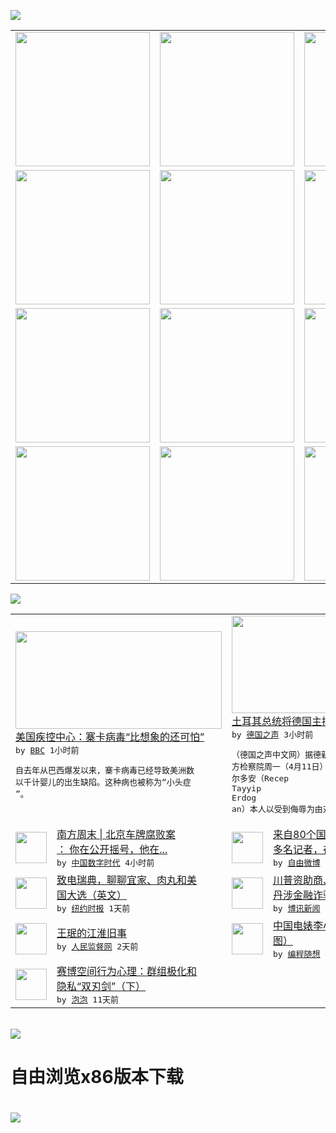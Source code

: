 

<a href="https://github.com/greatfire/z/raw/master/FreeBrowser.apk"><img src="https://raw.githubusercontent.com/greatfire/wiki/master/x/header.png" /></a><table><tr><td width="262" align="center" valign="center"><a href="https://github.com/greatfire/wiki/wiki/nyt" title="纽约时报中文网 国际纵览"><img src="https://raw.githubusercontent.com/greatfire/wiki/master/x/nyt_flag.png" width="215"/></a></td><td width="262" align="center" valign="center"><a href="https://github.com/greatfire/wiki/wiki/dw" title=""><img src="https://raw.githubusercontent.com/greatfire/wiki/master/x/dw_flag.png" width="215"/></a></td><td width="262" align="center" valign="center"><a href="https://github.com/greatfire/wiki/wiki/rmjd" title=""><img src="https://raw.githubusercontent.com/greatfire/wiki/master/x/rmjd_flag.png" width="215"/></a></td></tr><tr><td width="262" align="center" valign="center"><a href="https://github.com/paopaonetizen/website" title="泡泡 - 未经审查的互联网信息"><img src="https://raw.githubusercontent.com/greatfire/wiki/master/x/pp_flag.png" width="215"/></a></td><td width="262" align="center" valign="center"><a href="https://github.com/getlantern/mirror" title="以及自由微博和GreatFire.org官方中文论坛"><img src="https://raw.githubusercontent.com/greatfire/wiki/master/x/lantern_flag.png" width="215"/></a></td><td width="262" align="center" valign="center"><a href="https://github.com/cdtmirrors/m/" title=""><img src="https://raw.githubusercontent.com/greatfire/wiki/master/x/cdt_flag.png" width="215"/></a></td></tr><tr><td width="262" align="center" valign="center"><a href="https://github.com/program-think/blog" title="编程随想的博客"><img src="https://raw.githubusercontent.com/greatfire/wiki/master/x/pt_flag.png" width="215"/></a></td><td width="262" align="center" valign="center"><a href="https://github.com/greatfire/wiki/wiki/bbc" title=""><img src="https://raw.githubusercontent.com/greatfire/wiki/master/x/bbc_flag.png" width="215"/></a></td><td width="262" align="center" valign="center"><a href="https://github.com/freeweibo/s" title="自由微博 - 匿名和不受屏蔽的新浪微博搜索"><img src="https://raw.githubusercontent.com/greatfire/wiki/master/x/fw_flag.png" width="215"/></a></td></tr><tr><td width="262" align="center" valign="center"><a href="https://github.com/greatfire/wiki/wiki/google" title=""><img src="https://raw.githubusercontent.com/greatfire/wiki/master/x/google_flag.png" width="215"/></a></td><td width="262" align="center" valign="center"><a href="https://github.com/bxnews/boxun" title=""><img src="https://raw.githubusercontent.com/greatfire/wiki/master/x/bx_flag.png" width="215"/></a></td><td width="262" align="center" valign="center"><a href="https://github.com/greatfire/wiki/wiki/open-source" title="欢迎访问GreatFire.org开发者项目网站"><img src="https://raw.githubusercontent.com/greatfire/wiki/master/x/open-source_flag.png" width="215"/></a></td></tr></table><img src="https://raw.githubusercontent.com/greatfire/wiki/master/x/newsfeed text.png" /><table cols="4"><tr><td colspan="2" width="380"><a href="http://www.bbc.com/zhongwen/simp/world/2016/04/160411_us_cdc_zika_worse_than_thought"><img src="http://ichef.bbci.co.uk/news/ws/106/amz/worldservice/live/assets/images/2016/04/05/160405044357_zika_304.jpg" width="330" height="156"/></a></br><a href="http://www.bbc.com/zhongwen/simp/world/2016/04/160411_us_cdc_zika_worse_than_thought">美国疾控中心：寨卡病毒“比想象的还可怕”</a></br><kbd> by <a href="http://www.bbc.co.uk/zhongwen/simp">BBC</a> 1小时前 </kbd></br><pre>自去年从巴西爆发以来，寨卡病毒已经导致美洲数<br/>以千计婴儿的出生缺陷。这种病也被称为“小头症<br/>”。</pre></td><td colspan="2" width="380"><a href="http://dw.com/p/1ITV1?maca=chi-GK-text-greatfire-all-chinese-15625-xml-mrss"><img src="http://www.dw.com/image/0,,19171350_302,00.jpg" width="330" height="156"/></a></br><a href="http://dw.com/p/1ITV1?maca=chi-GK-text-greatfire-all-chinese-15625-xml-mrss">土耳其总统将德国主持人告上法庭</a></br><kbd> by <a href="http://dw.de">德国之声</a> 3小时前 </kbd></br><pre>（德国之声中文网）据德新社报道，德国美因茨地<br/>方检察院周一（4月11日）宣布，土耳其总统埃<br/>尔多安（Recep Tayyip Erdog<br/>an）本人以受到侮辱为由对讽...</pre></td></tr><tr><td><img src="http://i1.wp.com/chinadigitaltimes.net/chinese/files/2016/04/Screen-Shot-2016-04-11-at-%E4%B8%8A%E5%8D%8811.33.11.png?resize=587%2C392" width="50" height="50"/></td><td width="280"><a href="http://feedproxy.google.com/~r/chinadigitaltimes/bNAO/~3/i4l2tLqatFU/">南方周末 | 北京车牌腐败案<br/>： 你在公开摇号，他在...</a></br><kbd> by <a href="http://chinadigitaltimes.net/chinese/">中国数字时代</a> 4小时前 </kbd></td><td><img src="http://ww2.sinaimg.cn/large/beeafa93gw1f2soruhr3kj207jljzhdw.jpg" width="50" height="50"/></td><td width="280"><a href="https://freeweibo.com/weibo/3963219934695369">来自80个国家和地区的370<br/>多名记者，在一年的时间...</a></br><kbd> by <a href="https://freeweibo.com/">自由微博</a> 7小时前 </kbd></td></tr><tr><td><img src="http://static01.nyt.com/images/2016/04/08/world/08sweden_xp/08sweden_xp-articleLarge.jpg" width="50" height="50"/></td><td width="280"><a href="https://d3qlz4p8smvoli.cloudfront.net/style/20160411/tc11xp-sweden/">致电瑞典，聊聊宜家、肉丸和美<br/>国大选（英文）</a></br><kbd> by <a href="http://m.cn.nytimes.com/">纽约时报</a> 1天前 </kbd></td><td><img src="https://raw.githubusercontent.com/greatfire/wiki/master/x/bx_logo.png" width="50" height="50"/></td><td width="280"><a href="http://www.boxun.com/news/gb/china/2016/04/201604110313.shtml">川普资助商、中国易乾董事长刘<br/>丹涉金融诈骗公司被查封</a></br><kbd> by <a href="http://www.boxun.com">博讯新闻</a> 1天前 </kbd></td></tr><tr><td><img src="http://www.rmjdw.com/uploads/allimg/160409/1UHT201-0.jpg" width="50" height="50"/></td><td width="280"><a href="http://www.rmjdw.com//fazhibobao/20160409/15524.html">王珉的江淮旧事 </a></br><kbd> by <a href="http://www.rmjdw.com/">人民监督网</a> 2天前 </kbd></td><td><img src="http://lh3.googleusercontent.com/OgFn3fwwN9sT_nICoDfR3FIMC3TfA-gtLmNyDUzvkoXb84Z2I_5hoAffukl0asxN2XlQwfNg1Yx_5Knuo1OGF0iqONslT0CoZPKm-YmCopliweAZa94bkNqKsqCvBSwpA6fVekxpJC8" width="50" height="50"/></td><td width="280"><a href="http://feedproxy.google.com/~r/programthink/~3/a0gAJlmeS3g/Li-Xiaolin.html">中国电婊李小琳的精彩人生（多<br/>图）</a></br><kbd> by <a href="http://program-think.blogspot.com">编程随想</a> 4天前 </kbd></td></tr><tr><td><img src="https://pao-pao.net/sites/pao-pao.net/files/styles/large/public/xia_pian_wen_zhong_tu_.jpg?itok=PbTXxyjR" width="50" height="50"/></td><td width="280"><a href="https://pao-pao.net/article/684">赛博空间行为心理：群组极化和<br/>隐私“双刃剑”（下）</a></br><kbd> by <a href="https://pao-pao.net">泡泡</a> 11天前 </kbd></td></table></br><a href="https://github.com/greatfire/z/raw/master/FreeBrowser.apk"><img src="https://raw.githubusercontent.com/greatfire/wiki/master/x/download app.png" /></a><h1>自由浏览x86版本下载<h1><a href="https://github.com/greatfire/z/raw/master/FreeBrowser-x86.apk"><img src="https://raw.githubusercontent.com/greatfire/images/master/fb86.qr.png" /></a>